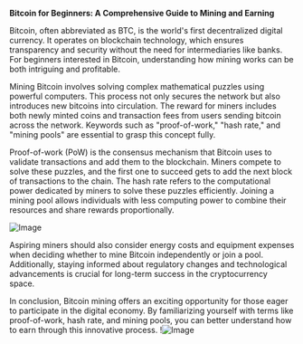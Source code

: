 **Bitcoin for Beginners: A Comprehensive Guide to Mining and Earning**

Bitcoin, often abbreviated as BTC, is the world's first decentralized digital currency. It operates on blockchain technology, which ensures transparency and security without the need for intermediaries like banks. For beginners interested in Bitcoin, understanding how mining works can be both intriguing and profitable.

Mining Bitcoin involves solving complex mathematical puzzles using powerful computers. This process not only secures the network but also introduces new bitcoins into circulation. The reward for miners includes both newly minted coins and transaction fees from users sending bitcoin across the network. Keywords such as "proof-of-work," "hash rate," and "mining pools" are essential to grasp this concept fully.

Proof-of-work (PoW) is the consensus mechanism that Bitcoin uses to validate transactions and add them to the blockchain. Miners compete to solve these puzzles, and the first one to succeed gets to add the next block of transactions to the chain. The hash rate refers to the computational power dedicated by miners to solve these puzzles efficiently. Joining a mining pool allows individuals with less computing power to combine their resources and share rewards proportionally.

![Image](https://github.com/user-attachments/assets/590b50a7-4459-4e76-8a31-559aed223621)

Aspiring miners should also consider energy costs and equipment expenses when deciding whether to mine Bitcoin independently or join a pool. Additionally, staying informed about regulatory changes and technological advancements is crucial for long-term success in the cryptocurrency space.

In conclusion, Bitcoin mining offers an exciting opportunity for those eager to participate in the digital economy. By familiarizing yourself with terms like proof-of-work, hash rate, and mining pools, you can better understand how to earn through this innovative process. !![Image](https://github.com/user-attachments/assets/590b50a7-4459-4e76-8a31-559aed223621)